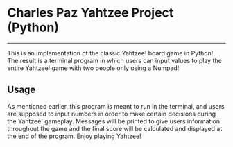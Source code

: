 # Charles Paz Yahtzee Project (Python)
***

This is an implementation of the classic Yahtzee! board game in Python! The result is a terminal program in which users can input values to play the entire Yahtzee! game with two people only using a Numpad!

## Usage

As mentioned earlier, this program is meant to run in the terminal, and users are supposed to input numbers in order to make certain decisions during the Yahtzee! gameplay. Messages will be printed to give users information throughout the game and the final score will be calculated and displayed at the end of the program. Enjoy playing Yahtzee!

